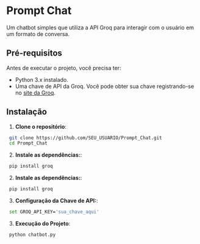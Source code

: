 # Prompt Chat

Um chatbot simples que utiliza a API Groq para interagir com o usuário em um formato de conversa.

## Pré-requisitos

Antes de executar o projeto, você precisa ter:

- Python 3.x instalado.
- Uma chave de API da Groq. Você pode obter sua chave registrando-se no [site da Groq](https://console.groq.com/keys).

## Instalação

1. **Clone o repositório**:
  ```bash
   git clone https://github.com/SEU_USUARIO/Prompt_Chat.git
   cd Prompt_Chat
  ```
2. **Instale as dependências:**:
  ```bash
   pip install groq
  ```
2. **Instale as dependências:**:
  ```bash
   pip install groq
```
3. **Configuração da Chave de API:**:
  ```bash
   set GROQ_API_KEY='sua_chave_aqui'
```
3. **Execução do Projeto**:
  ```bash
   python chatbot.py
```








   
